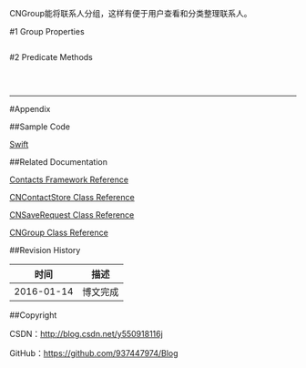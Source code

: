 CNGroup能将联系人分组，这样有便于用户查看和分类整理联系人。

#1 Group Properties

```swift
```

#2 Predicate Methods

```swift
```

&#160;

----------

#Appendix

##Sample Code

[Swift](https://github.com/937447974/Swift)

##Related Documentation

[Contacts Framework Reference](https://developer.apple.com/library/ios/documentation/Contacts/Reference/Contacts_Framework/index.html)

[CNContactStore Class Reference](https://developer.apple.com/library/ios/documentation/Contacts/Reference/CNContactStore_Class/index.html)

[CNSaveRequest Class Reference](https://developer.apple.com/library/ios/documentation/Contacts/Reference/CNSaveRequest_Class/index.html)

[CNGroup Class Reference](https://developer.apple.com/library/ios/documentation/Contacts/Reference/CNGroup_Class/index.html)

##Revision History

| 时间 | 描述 |
| ---- | ---- |
| 2016-01-14 | 博文完成 |

##Copyright

CSDN：http://blog.csdn.net/y550918116j

GitHub：https://github.com/937447974/Blog